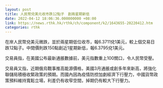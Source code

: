 ```yaml
---
layout: post
title: 人民幣兌美元收市跌12點子　創兩星期新低
date: 2022-04-12 18:06:36.000000000 +08:00
link: https://news.rthk.hk/rthk/ch/component/k2/1643655-20220412.htm
categories: rthk
---
```


在岸人民幣兌美元微跌，並於兩星期低位收市，報6.3711兌1美元，較上個交易日跌12點子。中間價則跌150點創近1星期新低，報6.3795兌1美元。

交易員指，在美國公布最新通脹數據前，美元指數重上100關口，令人民幣受壓。

交易員又指，近期俄烏戰事推高能源價格，美國3月通脹或創多年來新高，將強化聯儲局積極收緊政策的預期。而國內因為疫情防控加劇經濟下行壓力，中國貨幣政策預料維持寬鬆立場，利差仍有收窄空間，掉期仍有較大下行壓力。
